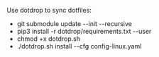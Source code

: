 Use dotdrop to sync dotfiles:
- git submodule update --init --recursive
- pip3 install -r dotdrop/requirements.txt --user
- chmod +x dotdrop.sh
- ./dotdrop.sh install --cfg config-linux.yaml
